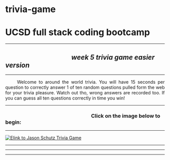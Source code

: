 # trivia-game
<h1> UCSD full stack coding bootcamp </h1>
  <hr>
  <h2><em> &nbsp;&nbsp;&nbsp;&nbsp;&nbsp;&nbsp;&nbsp;&nbsp;&nbsp;&nbsp;&nbsp;&nbsp;&nbsp;&nbsp;&nbsp;&nbsp;&nbsp;&nbsp;&nbsp;&nbsp;&nbsp;&nbsp;&nbsp;&nbsp;&nbsp;&nbsp;&nbsp;&nbsp;&nbsp;&nbsp;&nbsp;&nbsp;&nbsp;&nbsp;&nbsp;&nbsp;&nbsp;&nbsp;&nbsp;&nbsp;&nbsp;&nbsp;week 5 trivia game easier version</em></h2>
<hr>
<p style="text-align:justify;">&nbsp;&nbsp;&nbsp;&nbsp;&nbsp;Welcome to around the world trivia. You will have 15 seconds per question to correctly answer 1 of ten random questions pulled form the web for your trivia pleasure. Watch out tho, wrong answers are recorded too. If you can guess all ten questions correctly in time you win! </p>
<hr>
<H3>&nbsp;&nbsp;&nbsp;&nbsp;&nbsp;&nbsp;&nbsp;&nbsp;&nbsp;&nbsp;&nbsp;&nbsp;&nbsp;&nbsp;&nbsp;&nbsp;&nbsp;&nbsp;&nbsp;&nbsp;&nbsp;&nbsp;&nbsp;&nbsp;&nbsp;&nbsp;&nbsp;&nbsp;&nbsp;&nbsp;&nbsp;&nbsp;&nbsp;&nbsp;&nbsp;&nbsp;&nbsp;&nbsp;&nbsp;&nbsp;&nbsp;&nbsp;&nbsp;&nbsp;&nbsp;&nbsp;&nbsp;&nbsp;&nbsp;&nbsp;&nbsp;&nbsp;&nbsp;&nbsp;&nbsp;&nbsp;&nbsp;&nbsp;&nbsp;&nbsp;&nbsp;&nbsp;&nbsp;&nbsp;&nbsp;&nbsp;&nbsp;&nbsp;&nbsp;&nbsp;Click on the image below to begin:</h3>
<hr>
<a href="https://rogueathletic.github.io/trivia-game/" target="_blank" alt="link to Jason Schutz Trivia Game"><img src="https://i.postimg.cc/5tzXGVvZ/Screen-Shot-2019-01-04-at-12-18-08-AM.png" title="Elink to Jason Schutz Trivia Game" width="auto" height="auto" target="_blank"></a>
<hr>
  <hr>
  <hr>
